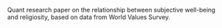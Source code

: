 Quant research paper on the relationship between subjective well-being and religiosity, based on data from World Values Survey.

